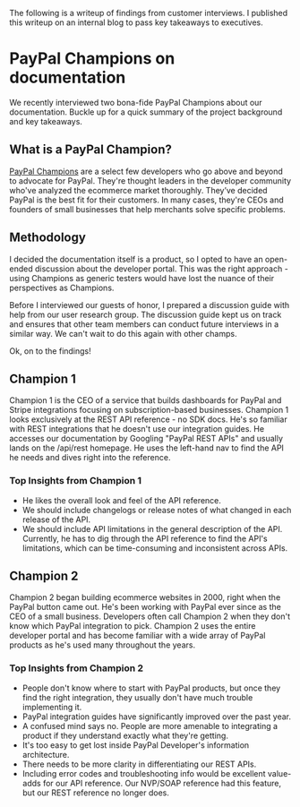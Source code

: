 The following is a writeup of findings from customer interviews. I published this writeup on an internal blog to pass key takeaways to executives.

# PayPal Champions on documentation

We recently interviewed two bona-fide PayPal Champions about our documentation. Buckle up for a quick summary of the project background and key takeaways.

## What is a PayPal Champion?

[PayPal Champions](https://developer.paypal.com/docs/community/paypalchampions/) are a select few developers who go above and beyond to advocate for PayPal. They're thought leaders in the developer community who've analyzed the ecommerce market thoroughly. They’ve decided PayPal is the best fit for their customers. In many cases, they're CEOs and founders of small businesses that help merchants solve specific problems. 

## Methodology

I decided the documentation itself is a product, so I opted to have an open-ended discussion about the developer portal. This was the right approach - using Champions as generic testers would have lost the nuance of their perspectives as Champions.

Before I interviewed our guests of honor, I prepared a discussion guide with help from our user research group. The discussion guide kept us on track and ensures that other team members can conduct future interviews in a similar way. We can't wait to do this again with other champs.

Ok, on to the findings!

## Champion 1

Champion 1 is the CEO of a service that builds dashboards for PayPal and Stripe integrations focusing on subscription-based businesses. Champion 1 looks exclusively at the REST API reference - no SDK docs. He's so familiar with REST integrations that he doesn't use our integration guides. He accesses our documentation by Googling "PayPal REST APIs" and usually lands on the /api/rest homepage. He uses the left-hand nav to find the API he needs and dives right into the reference.

### Top Insights from Champion 1

* He likes the overall look and feel of the API reference. 
* We should include changelogs or release notes of what changed in each release of the API.
* We should include API limitations in the general description of the API. Currently, he has to dig through the API reference to find the API's limitations, which can be time-consuming and inconsistent across APIs.
  
## Champion 2

Champion 2 began building ecommerce websites in 2000, right when the PayPal button came out. He's been working with PayPal ever since as the CEO of a small business. Developers often call Champion 2 when they don't know which PayPal integration to pick. Champion 2 uses the entire developer portal and has become familiar with a wide array of PayPal products as he's used many throughout the years.

### Top Insights from Champion 2

* People don't know where to start with PayPal products, but once they find the right integration, they usually don't have much trouble implementing it.
* PayPal integration guides have significantly improved over the past year.
* A confused mind says no. People are more amenable to integrating a product if they understand exactly what they're getting. 
* It's too easy to get lost inside PayPal Developer's information architecture.
* There needs to be more clarity in differentiating our REST APIs.
* Including error codes and troubleshooting info would be excellent value-adds for our API reference. Our NVP/SOAP reference had this feature, but our REST reference no longer does.

